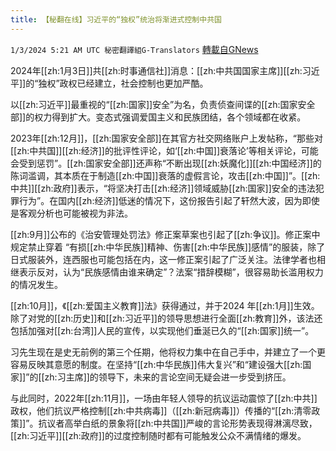 ```yaml
---
title: 【秘翻在线】习近平的“独权”统治将渐进式控制中共国
---
```

`1/3/2024 5:21 AM UTC 秘密翻譯組G-Translators` [轉載自GNews](https://gnews.org/articles/2178225)

2024年[[zh:1月3日]]共[[zh:时事通信社]]消息：[[zh:中共国国家主席]][[zh:习近平]]的“独权”政权已经建立，社会控制也更加严酷。

以[[zh:习近平]]最重视的“[[zh:国家]]安全”为名，负责侦查间谍的[[zh:国家安全部]]的权力得到扩大。变态式强调爱国主义和民族团结，各个领域都在收紧。

2023年[[zh:12月]]，[[zh:国家安全部]]在其官方社交网络账户上发帖称，“那些对[[zh:中共国]][[zh:经济]]的批评性评论，如‘[[zh:中国]]衰落论’等相关评论，可能会受到惩罚”。[[zh:国家安全部]]还声称“不断出现[[zh:妖魔化]][[zh:中国经济]]的陈词滥调，其本质在于制造[[zh:中国]]衰落的虚假言论，攻击[[zh:中国]]”。[[zh:中共]][[zh:政府]]表示，“将坚决打击[[zh:经济]]领域威胁[[zh:国家]]安全的违法犯罪行为”。在国内[[zh:经济]]低迷的情况下，这份报告引起了轩然大波，因为即使是客观分析也可能被视为非法。

[[zh:9月]]公布的《治安管理处罚法》修正案草案也引起了[[zh:争议]]。修正案中规定禁止穿着 “有损[[zh:中华民族]]精神、伤害[[zh:中华民族]]感情”的服装，除了日式服装外，连西服也可能包括在内，这一修正案引起了广泛关注。法律学者也相继表示反对，认为“民族感情由谁来确定”？法案“措辞模糊”，很容易助长滥用权力的情况发生。

[[zh:10月]]，《[[zh:爱国主义教育]]法》获得通过，并于2024 年[[zh:1月]]生效。除了对党的[[zh:历史]]和[[zh:习近平]]的领导思想进行全面[[zh:教育]]外，该法还包括加强对[[zh:台湾]]人民的宣传，以实现他们垂涎已久的“[[zh:国家]]统一”。

习先生现在是史无前例的第三个任期，他将权力集中在自己手中，并建立了一个更容易反映其意愿的制度。在坚持“[[zh:中华民族]]伟大复兴”和“建设强大[[zh:国家]]”的[[zh:习主席]]的领导下，未来的言论空间无疑会进一步受到挤压。

与此同时，2022年[[zh:11月]]，一场由年轻人领导的抗议运动震惊了[[zh:中共]]政权，他们抗议严格控制[[zh:中共病毒]]（[[zh:新冠病毒]]）传播的“[[zh:清零政策]]”。抗议者高举白纸的景象将[[zh:中共国]]严峻的言论形势表现得淋漓尽致，[[zh:习近平]][[zh:政府]]的过度控制随时都有可能触发公众不满情绪的爆发。
